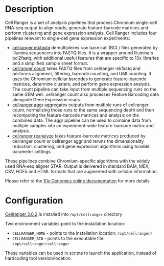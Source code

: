 # Description

Cell Ranger is a set of analysis pipelines that process Chromium single-cell RNA-seq output to align reads, generate feature-barcode matrices and perform clustering and gene expression analysis. Cell Ranger includes four pipelines relevant to single-cell gene expression experiments:

* [cellranger mkfastq](https://support.10xgenomics.com/single-cell-gene-expression/software/pipelines/latest/using/mkfastq) demultiplexes raw base call (BCL) files generated by Illumina sequencers into FASTQ files. It is a wrapper around Illumina's bcl2fastq, with additional useful features that are specific to 10x libraries and a simplified sample sheet format.
* [cellranger count](https://support.10xgenomics.com/single-cell-gene-expression/software/pipelines/latest/using/count) takes FASTQ files from cellranger mkfastq and performs alignment, filtering, barcode counting, and UMI counting. It uses the Chromium cellular barcodes to generate feature-barcode matrices, determine clusters, and perform gene expression analysis. The count pipeline can take input from multiple sequencing runs on the same GEM well. cellranger count also processes Feature Barcoding data alongside Gene Expression reads.
* [cellranger aggr](https://support.10xgenomics.com/single-cell-gene-expression/software/pipelines/latest/using/aggregate) aggregates outputs from multiple runs of cellranger count, normalizing those runs to the same sequencing depth and then recomputing the feature-barcode matrices and analysis on the combined data. The aggr pipeline can be used to combine data from multiple samples into an experiment-wide feature-barcode matrix and analysis.
* [cellranger reanalyze](https://support.10xgenomics.com/single-cell-gene-expression/software/pipelines/latest/using/reanalyze) takes feature-barcode matrices produced by cellranger count or cellranger aggr and reruns the dimensionality reduction, clustering, and gene expression algorithms using tunable parameter settings.

These pipelines combine Chromium-specific algorithms with the widely used RNA-seq aligner STAR. Output is delivered in standard BAM, MEX, CSV, HDF5 and HTML formats that are augmented with cellular information.

Please refer to the [10x Genomics online documentation](https://support.10xgenomics.com/single-cell-gene-expression/software/pipelines/latest/what-is-cell-ranger) for more details

# Configuration

[Cellranger 3.0.2](https://support.10xgenomics.com/single-cell-gene-expression/software/pipelines/latest/what-is-cell-ranger) is installed into `/opt/cellranger` directory

Two environment variables point to the installation location:

* `CELLRANGER_HOME` - points to the installation location: `/opt/cellranger/`
* `CELLRANGER_BIN` - points to the executable file: `/opt/cellranger/cellranger`

These variables can be used in scripts to launch the application, instead of hardcoding tool version/location.
